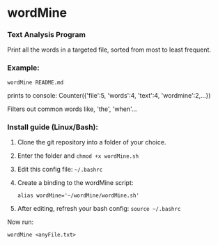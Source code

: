 # wordMine

### Text Analysis Program
Print all the words in a targeted file, sorted from most to least frequent.

### Example:
`wordMine README.md`

prints to console: Counter({'file':5, 'words':4, 'text':4, 'wordmine':2,...})

Filters out common words like, 'the', 'when'...


### Install guide (Linux/Bash):

1. Clone the git repository into a folder of your choice.

2. Enter the folder and `chmod +x wordMine.sh`

3. Edit this config file: `~/.bashrc`

4. Create a binding to the wordMine script:
   
   ```alias wordMine='~/wordMine/wordMine.sh'```


5. After editing, refresh your bash config: `source ~/.bashrc`

Now run:

`wordMine <anyFile.txt>`
